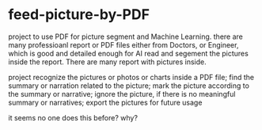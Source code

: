 # feed-picture-by-PDF
project to use PDF for picture segment and Machine Learning.
there are many professioanl report or PDF files either from Doctors, or Engineer, which is good and detailed enough for AI read and segement the pictures inside the report. There are many report with pictures inside. 

project
recognize the pictures or photos or charts inside a PDF file;
find the summary or narration related to the picture;
mark the picture according to the summary or narrative;
ignore the picture, if there is no meaningful summary or narratives;
export the pictures for future usage

it seems no one does this before? why?

